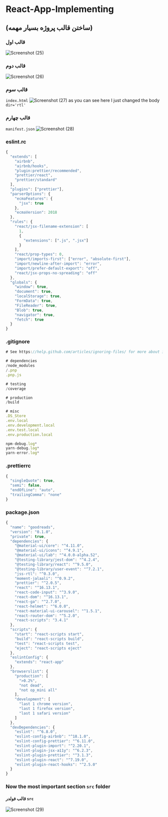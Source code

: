 # React-App-Implementing

## (ساختن قالب پروژه بسیار مهمه)

### قالب اول
![Screenshot (25)](https://user-images.githubusercontent.com/53907570/89124336-7dba8400-d4eb-11ea-9809-00d06072d154.png)

### قالب دوم
![Screenshot (26)](https://user-images.githubusercontent.com/53907570/89124380-c6723d00-d4eb-11ea-8ab7-0f720862ea88.png)

### قالب سوم
`index.html`
![Screenshot (27)](https://user-images.githubusercontent.com/53907570/89124514-ddfdf580-d4ec-11ea-8c0d-eaa798972d02.png)
as you can see here I just changed the body `dir='rtl'`

### قالب چهارم
`manifest.json`
![Screenshot (28)](https://user-images.githubusercontent.com/53907570/89124569-4e0c7b80-d4ed-11ea-8df7-708a8da452bf.png)

### eslint.rc
```js
{
  "extends": [
    "airbnb",
    "airbnb/hooks",
    "plugin:prettier/recommended",
    "prettier/react",
    "prettier/standard"
  ],
  "plugins": ["prettier"],
  "parserOptions": {
    "ecmaFeatures": {
      "jsx": true
    },
    "ecmaVersion": 2018
  },
  "rules": {
    "react/jsx-filename-extension": [
      1,
      {
        "extensions": [".js", ".jsx"]
      }
    ],
    "react/prop-types": 0,
    "import/imports-first": ["error", "absolute-first"],
    "import/newline-after-import": "error",
    "import/prefer-default-export": "off",
    "react/jsx-props-no-spreading": "off"
  },
  "globals": {
    "window": true,
    "document": true,
    "localStorage": true,
    "FormData": true,
    "FileReader": true,
    "Blob": true,
    "navigator": true,
    "fetch": true
  }
}
```

### .gitignore
```js
# See https://help.github.com/articles/ignoring-files/ for more about ignoring files.

# dependencies
/node_modules
/.pnp
.pnp.js

# testing
/coverage

# production
/build

# misc
.DS_Store
.env.local
.env.development.local
.env.test.local
.env.production.local

npm-debug.log*
yarn-debug.log*
yarn-error.log*
```

### .prettierrc
```js
{
  "singleQuote": true,
  "semi": false,
  "endOfLine": "auto",
  "trailingComma": "none"
}
```

### package.json
```js
{
  "name": "goodreads",
  "version": "0.1.0",
  "private": true,
  "dependencies": {
    "@material-ui/core": "^4.11.0",
    "@material-ui/icons": "^4.9.1",
    "@material-ui/lab": "^4.0.0-alpha.52",
    "@testing-library/jest-dom": "^4.2.4",
    "@testing-library/react": "^9.5.0",
    "@testing-library/user-event": "^7.2.1",
    "jss-rtl": "^0.3.0",
    "moment-jalaali": "^0.9.2",
    "prettier": "^2.0.5",
    "react": "^16.13.1",
    "react-code-input": "^3.9.0",
    "react-dom": "^16.13.1",
    "react-ga": "^2.7.0",
    "react-helmet": "^6.0.0",
    "react-material-ui-carousel": "^1.5.1",
    "react-router-dom": "^5.2.0",
    "react-scripts": "3.4.1"
  },
  "scripts": {
    "start": "react-scripts start",
    "build": "react-scripts build",
    "test": "react-scripts test",
    "eject": "react-scripts eject"
  },
  "eslintConfig": {
    "extends": "react-app"
  },
  "browserslist": {
    "production": [
      ">0.2%",
      "not dead",
      "not op_mini all"
    ],
    "development": [
      "last 1 chrome version",
      "last 1 firefox version",
      "last 1 safari version"
    ]
  },
  "devDependencies": {
    "eslint": "^6.8.0",
    "eslint-config-airbnb": "^18.1.0",
    "eslint-config-prettier": "^6.11.0",
    "eslint-plugin-import": "^2.20.1",
    "eslint-plugin-jsx-a11y": "^6.2.3",
    "eslint-plugin-prettier": "^3.1.3",
    "eslint-plugin-react": "^7.19.0",
    "eslint-plugin-react-hooks": "^2.5.0"
  }
}
```

### Now the most important section `src` folder

#### قالب فولدر `src`
![Screenshot (29)](https://user-images.githubusercontent.com/53907570/89124800-fcfd8700-d4ee-11ea-99c1-a2ccc20cf387.png)
